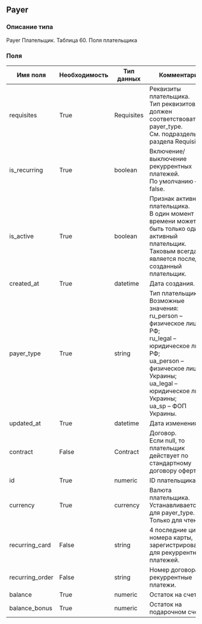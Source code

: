 
## Payer

### Описание типа
Payer
Плательщик.
Таблица 60. Поля плательщика


### Поля

| Имя поля | Необходимость | Тип данных | Комментарий |
|---|---|---|---|
|requisites|True|Requisites|Реквизиты плательщика.<br/>Тип реквизитов должен соответствовать payer_type.<br/>См. подразделы раздела Requisites.<br/>|
|is_recurring|True|boolean|Включение/выключение рекуррентных платежей.<br/>По умолчанию – false.<br/>|
|is_active|True|boolean|Признак активного плательщика.<br/>В один момент времени может быть только один активный плательщик. Таковым всегда является последний созданный плательщик.<br/>|
|created_at|True|datetime|Дата создания.<br/>|
|payer_type|True|string|Тип плательщика.<br/>Возможные значения:<br/>ru_person – физическое лицо РФ;<br/>ru_legal – юридическое лицо РФ;<br/>ua_person – физическое лицо Украины;<br/>ua_legal – юридическое лицо Украины;<br/>ua_sp – ФОП Украины.<br/>|
|updated_at|True|datetime|Дата изменения.<br/>|
|contract|False|Contract|Договор.<br/>Если null, то плательщик действует по стандартному договору оферты.<br/>|
|id|True|numeric|ID плательщика.<br/>|
|currency|True|currency|Валюта плательщика.<br/>Устанавливается для payer_type. Только для чтения.<br/>|
|recurring_card|False|string|4 последние цифры номера карты, зарегистрированной для рекуррентных платежей.<br/>|
|recurring_order|False|string|Номер договора на рекуррентные платежи.<br/>|
|balance|True|numeric|Остаток на cчете.<br/>|
|balance_bonus|True|numeric|Остаток на подарочном счете.<br/>|
